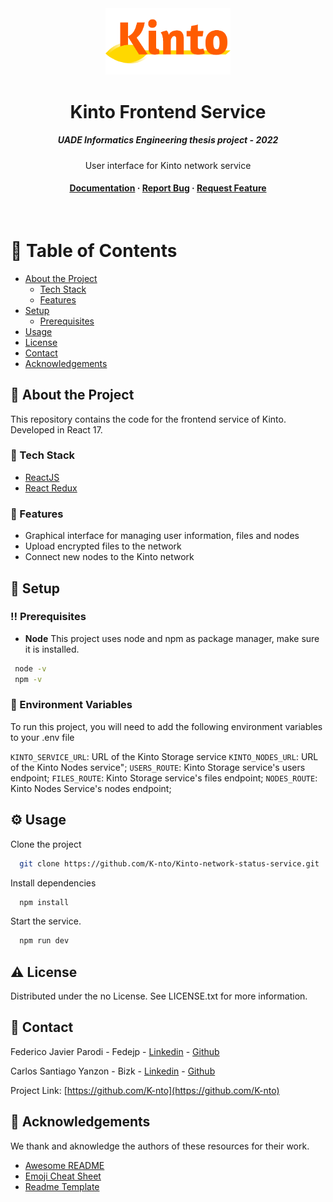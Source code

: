 <div align="center">

  <img src="resources/Kintoisologo.png" alt="logo" width="200" height="auto" />
  <h1>Kinto Frontend Service</h1>
  
  <h5>
    UADE Informatics Engineering thesis project - 2022   
  </h5>

  <p>
    User interface for Kinto network service
  </p>
   
<h4>
    <a href="https://github.com/K-nto/Kinto-FE">Documentation</a>
  <span> · </span>
    <a href="https://github.com/K-nto/Kinto-FE/issues/">Report Bug</a>
  <span> · </span>
    <a href="https://github.com/K-nto/Kinto-FE/issues/">Request Feature</a>
  </h4>
</div>

<br />

# :notebook_with_decorative_cover: Table of Contents

- [About the Project](#star2-about-the-project)
  - [Tech Stack](#space_invader-tech-stack)
  - [Features](#dart-features)
- [Setup](#Setup)
  - [Prerequisites](#bangbang-prerequisites)
- [Usage](#eyes-usage)
- [License](#warning-license)
- [Contact](#handshake-contact)
- [Acknowledgements](#gem-acknowledgements)

## :star2: About the Project

This repository contains the code for the frontend service of Kinto. Developed in React 17.

### :space_invader: Tech Stack

  <ul>
    <li><a href="https://reactjs.org/">ReactJS</a></li>
     <li><a href="https://react-redux.js.org/">React  Redux</a></li>
  </ul>

### :dart: Features

- Graphical interface for managing user information, files and nodes
- Upload encrypted files to the network
- Connect new nodes to the Kinto network

## :toolbox: Setup

### :bangbang: Prerequisites

- **Node** This project uses node and npm as package manager, make sure it is installed.

```bash
 node -v
 npm -v
```

### :key: Environment Variables

To run this project, you will need to add the following environment variables to your .env file

`KINTO_SERVICE_URL`: URL of the Kinto Storage service
`KINTO_NODES_URL`: URL of the Kinto Nodes service";
`USERS_ROUTE`: Kinto Storage service's users endpoint;
`FILES_ROUTE`: Kinto Storage service's files endpoint;
`NODES_ROUTE`: Kinto Nodes Service's nodes endpoint;

## :gear: Usage

Clone the project

```bash
  git clone https://github.com/K-nto/Kinto-network-status-service.git
```

Install dependencies

```bash
  npm install
```

Start the service.

```bash
  npm run dev
```

## :warning: License

Distributed under the no License. See LICENSE.txt for more information.

<!-- Contact -->

## :handshake: Contact

Federico Javier Parodi - Fedejp - [Linkedin](https://www.linkedin.com/in/fedejp) - [Github](https://github.com/Fedejp)

Carlos Santiago Yanzon - Bizk - [Linkedin](https://www.linkedin.com/in/carlos-santiago-yanzon/) - [Github](https://github.com/bizk)

Project Link: [https://github.com/K-nto](https://github.com/K-nto)

## :gem: Acknowledgements

We thank and aknowledge the authors of these resources for their work.

- [Awesome README](https://github.com/matiassingers/awesome-readme)
- [Emoji Cheat Sheet](https://github.com/ikatyang/emoji-cheat-sheet/blob/master/README.md#travel--places)
- [Readme Template](https://github.com/othneildrew/Best-README-Template)
